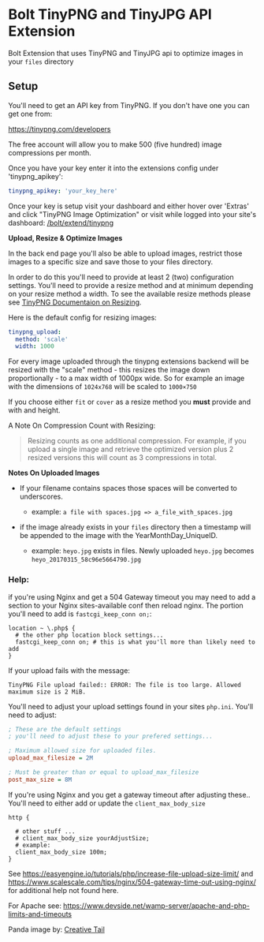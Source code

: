 Bolt TinyPNG and TinyJPG API Extension
======================

Bolt Extension that uses TinyPNG and TinyJPG api to optimize images in your `files` directory

## Setup

You'll need to get an API key from TinyPNG. If you don't have one you can get one from:  

https://tinypng.com/developers  

The free account will allow you to make 500 (five hundred) image compressions per month. 

Once you have your key enter it into the extensions config under 'tinypng_apikey':  

```yaml
tinypng_apikey: 'your_key_here'
```

Once your key is setup visit your dashboard and either hover over 'Extras' and click "TinyPNG Image Optimization" or visit while logged into your site's dashboard:  [/bolt/extend/tinypng](/bolt/extend/tinypng)  

__Upload, Resize & Optimize Images__  

In the back end page you'll also be able to upload images, restrict those images to a specific size and save those to your files directory. 

In order to do this you'll need to provide at least 2 (two) configuration settings. You'll need to provide a resize method and at minimum depending on your resize method a width. To see the available resize methods please see [TinyPNG Documentaion on Resizing](https://tinypng.com/developers/reference/php#resizing-images).  

Here is the default config for resizing images:  

```yaml
tinypng_upload:
  method: 'scale'
  width: 1000
```  

For every image uploaded through the tinypng extensions backend will be resized with the "scale" method - this resizes the image down proportionally - to a max width of 1000px wide. So for example an image with the dimensions of ``1024x768`` will be scaled to ``1000×750``  
  
If you choose either `fit` or ``cover`` as a resize method you __must__ provide and with and height.  


A Note On Compression Count with Resizing:  

>Resizing counts as one additional compression. For example, if you upload a single image and retrieve the optimized version plus 2 resized versions this will count as 3 compressions in total.  


__Notes On Uploaded Images__

* If your filename contains spaces those spaces will be converted to underscores.   
  * example:  ``a file with spaces.jpg => a_file_with_spaces.jpg ``  
  
* if the image already exists in your `files` directory then a timestamp will be appended to the image with the YearMonthDay_UniqueID.  
  * example: ``heyo.jpg`` exists in files. Newly uploaded ``heyo.jpg`` becomes ``heyo_20170315_58c96e5664790.jpg``



### Help:  
if you're using Nginx and get a 504 Gateway timeout you may need to add a section to your Nginx sites-available conf then reload nginx. The portion you'll need to add is ``fastcgi_keep_conn on;``:  

```nginx
location ~ \.php$ {  
  # the other php location block settings...
  fastcgi_keep_conn on; # this is what you'll more than likely need to add
}
```  

If your upload fails with the message:  

``TinyPNG File upload failed:: ERROR: The file is too large. Allowed maximum size is 2 MiB.``  

You'll need to adjust your upload settings found in your sites ``php.ini``. You'll need to adjust:  

```ini
; These are the default settings
; you'll need to adjust these to your prefered settings... 

; Maximum allowed size for uploaded files.
upload_max_filesize = 2M

; Must be greater than or equal to upload_max_filesize
post_max_size = 8M
```  

If you're using Nginx and you get a gateway timeout after adjusting these.. You'll need to either add or update the `client_max_body_size`  

```nginx 
http {  
  
  # other stuff ...
  # client_max_body_size yourAdjustSize;
  # example:  
  client_max_body_size 100m;
}
```  

See https://easyengine.io/tutorials/php/increase-file-upload-size-limit/ and https://www.scalescale.com/tips/nginx/504-gateway-time-out-using-nginx/ for additional help not found here.  

For Apache see: https://www.devside.net/wamp-server/apache-and-php-limits-and-timeouts


Panda image by: <a title="By Creative Tail [CC BY 4.0 (http://creativecommons.org/licenses/by/4.0)], via Wikimedia Commons" href="https://commons.wikimedia.org/wiki/File%3ACreative-Tail-Animal-panda.svg">Creative Tail</a>